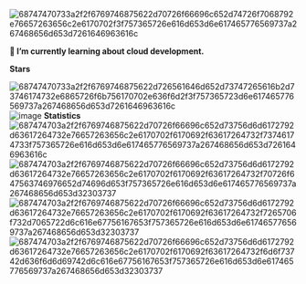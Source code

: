 ![68747470733a2f2f6769746875622d70726f66696c652d74726f7068792e76657263656c2e6170702f3f757365726e616d653d6e617465776569737a267468656d653d7261646963616c](https://github.com/user-attachments/assets/10634a93-d6cb-4ea1-bfee-9d04cfdc3ad4)

**🌱 I’m currently learning about cloud development.**

**Stars**

![68747470733a2f2f6769746875622d726561646d652d73747265616b2d73746174732e6865726f6b756170702e636f6d2f3f757365723d6e617465776569737a267468656d653d7261646963616c](https://github.com/user-attachments/assets/031dfaac-9d30-4d4d-ad90-d613fcce1fbc)
![image](https://github.com/user-attachments/assets/fbdae4db-9286-4708-94ce-17a496aa4ab8)
																																										**Statistics**
![687474703a2f2f6769746875622d70726f66696c652d73756d6d6172792d63617264732e76657263656c2e6170702f6170692f63617264732f73746174733f757365726e616d653d6e617465776569737a267468656d653d7261646963616c](https://github.com/user-attachments/assets/2c41e726-9759-4088-b579-e2b88f67ff2e)
![687474703a2f2f6769746875622d70726f66696c652d73756d6d6172792d63617264732e76657263656c2e6170702f6170692f63617264732f70726f647563746976652d74696d653f757365726e616d653d6e617465776569737a267468656d653d32303737](https://github.com/user-attachments/assets/fd7452d7-1597-49ee-a3ad-6facaa55ca19)
![687474703a2f2f6769746875622d70726f66696c652d73756d6d6172792d63617264732e76657263656c2e6170702f6170692f63617264732f7265706f732d7065722d6c616e67756167653f757365726e616d653d6e617465776569737a267468656d653d32303737](https://github.com/user-attachments/assets/5d16f85a-7836-465c-b48c-dcab55168e6c)
![687474703a2f2f6769746875622d70726f66696c652d73756d6d6172792d63617264732e76657263656c2e6170702f6170692f63617264732f6d6f73742d636f6d6d69742d6c616e67756167653f757365726e616d653d6e617465776569737a267468656d653d32303737](https://github.com/user-attachments/assets/bc5871c7-2317-4449-9ffe-d65f59e14f97)
